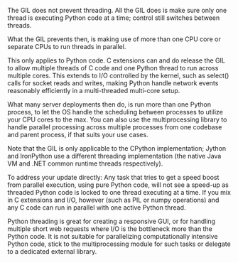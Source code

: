 The GIL does not prevent threading. All the GIL does is make sure only one thread is executing Python code at a time; control still switches between threads.

What the GIL prevents then, is making use of more than one CPU core or separate CPUs to run threads in parallel.

This only applies to Python code. C extensions can and do release the GIL to allow multiple threads of C code and one Python thread to run across multiple cores. This extends to I/O controlled by the kernel, such as select() calls for socket reads and writes, making Python handle network events reasonably efficiently in a multi-threaded multi-core setup.

What many server deployments then do, is run more than one Python process, to let the OS handle the scheduling between processes to utilize your CPU cores to the max. You can also use the multiprocessing library to handle parallel processing across multiple processes from one codebase and parent process, if that suits your use cases.

Note that the GIL is only applicable to the CPython implementation; Jython and IronPython use a different threading implementation (the native Java VM and .NET common runtime threads respectively).

To address your update directly: Any task that tries to get a speed boost from parallel execution, using pure Python code, will not see a speed-up as threaded Python code is locked to one thread executing at a time. If you mix in C extensions and I/O, however (such as PIL or numpy operations) and any C code can run in parallel with one active Python thread.

Python threading is great for creating a responsive GUI, or for handling multiple short web requests where I/O is the bottleneck more than the Python code. It is not suitable for parallelizing computationally intensive Python code, stick to the multiprocessing module for such tasks or delegate to a dedicated external library.
